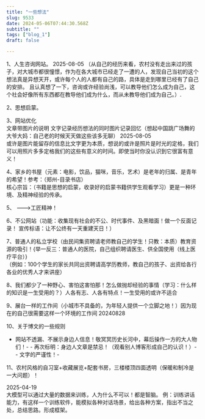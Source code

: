 ```yaml
--- 
title: "一些想法" 
slug: 9533
date: 2024-05-06T07:44:30.568Z 
subtitle: "" 
tags: ["blog_1"] 
draft: false

--- 
```



1、人生咨询网站。
2025-08-05
（从自己的经历来看，农村没有走出来过的孩子，对大城市都很憧憬，作为在各大城市已经走了一遭的人，发现自己当初的这个想法真是异想天开，或许每个人的人都有自己的路，具体是走到哪里已经有了自己的安排。 且认真想了一下，咨询或许经验尚浅，可以教导他们怎么成为自己，这个社会好像所有东西都在教导他们成为什么，而从未教导他们成为自己。）.

2、思想启蒙。

3、网站优化  
文章带图片的说明  文字记录经历想法的同时图片记录回忆（想起中国跳广场舞的大爷大妈：自己老的时候天天做这些该多无聊）
2025-08-05  
或许是图片能留存的信息比文字更为本质，想说的或许是照片是时光的定格，我们可以用照片多多定格我们的这些有意义的时间。即使当时你没认识到它很富有意义！

4、家乡的书屋（元素：电影，饮品，猫咪，音乐，艺术）是老年的归属、是青年的希望！参考：（郑州-目录书店）  
核心宗旨：（书籍是思想的启蒙，收录好的启蒙书籍供学生观看学习）更是一种环境、及精神经验的传承。


5、  --->工匠精神！

6、不公网站（功能：收集现有社会的不公、时代事件、及黑暗面！做一个反面记录！  宣传标语：让不公终有一天重建天日！）

7、普通人的私立学校（由民间集资聘请老师教自己的学生！只教：本质）教育资源的吸引！{举一反三：普通人的医院，自己组织聘请医生、供全国使用（线上医疗平台）}  
（例如：100个学生的家长共同出资聘请高学历教师，教自己的孩子、出资给各行各业的优秀人才来讲座）

8、我们都少了一种野心、害怕这害怕那！怎么做抛却经验的事情（学习：什么样的知识是一生受用的？）人各有志、人各有特点！一生受用的或许不适合

9、展台一样的工作间（小城市不具备的，为年轻人提供一个立脚之地！）因为现在的自己很需要这样一个环境的工作间    20240828

10、关于博文的一些规则
- 网站不透漏、不展示身边人信息！敬冥冥历史长河中，幕后操作一方的大人物们！- - 再次标明：身边人文章是禁忌！（观看别人博客形成自己的认识！）- - 文字的严谨性！- 

11、农村风格的自习室+收藏展览+配套书房，三楼楼顶四面透明（保暖和制冷是一大问题）！

2025-04-19  
大模型可以通过大量的数据来训练，人为什么不可以！都是智脑。
例：训练讲话能力，有这样一个训练软件，能模拟各种对话场景，给出各种方案，指出不当之处，总结思路。形成框架。




